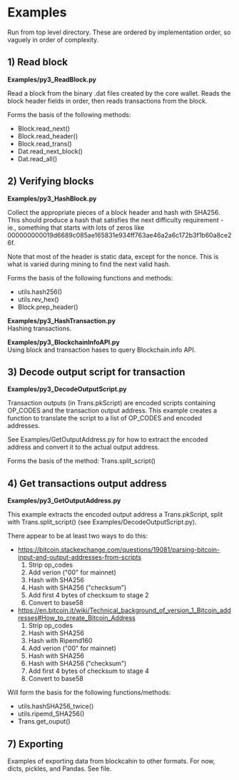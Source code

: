 # Examples
 
Run from top level directory. These are ordered by implementation order, so vaguely in order of complexity.

## 1) Read block
**Examples/py3_ReadBlock.py**

Read a block from the binary .dat files created by the core wallet. Reads the block header fields in order, then reads transactions from the block.

Forms the basis of the following methods:  
 - Block.read_next()  
 - Block.read_header()  
 - Block.read_trans()  
 - Dat.read_next_block()  
 - Dat.read_all()  

## 2) Verifying blocks
**Examples/py3_HashBlock.py**


Collect the appropriate pieces of a block header and hash with SHA256. This should produce a hash that satisfies the next difficulty requirement - ie., something that starts with lots of zeros like 000000000019d6689c085ae165831e934ff763ae46a2a6c172b3f1b60a8ce26f.

Note that most of the header is static data, except for the nonce. This is what is varied during mining to find the next valid hash.

Forms the basis of the following functions and methods:  
 - utils.hash256()  
 - utils.rev_hex()  
 - Block.prep_header()  

**Examples/py3_HashTransaction.py**  
Hashing transactions.

**Examples/py3_BlockchainInfoAPI.py**  
Using block and transaction hases to query Blockchain.info API.

## 3) Decode output script for transaction
**Examples/py3_DecodeOutputScript.py**

Transaction outputs (in Trans.pkScript) are encoded scripts containing OP_CODES and the transaction output address. This example creates a function to translate the script to a list of OP_CODES and encoded addresses. 

See Examples/GetOutputAddress.py for how to extract the encoded address and convert it to the actual output address.

Forms the basis of the method:
Trans.split_script()

## 4) Get transactions output address
**Examples/py3_GetOutputAddress.py**

This example extracts the encoded output address a Trans.pkScript, split with Trans.split_script() (see Examples/DecodeOutputScript.py).

There appear to be at least two ways to do this:  
 -  https://bitcoin.stackexchange.com/questions/19081/parsing-bitcoin-input-and-output-addresses-from-scripts  
    1) Strip op_codes  
    2) Add verion ("00" for mainnet)  
    3) Hash with SHA256  
    4) Hash with SHA256 ("checksum")  
    5) Add first 4 bytes of checksum to stage 2  
    6) Convert to base58  
 -  https://en.bitcoin.it/wiki/Technical_background_of_version_1_Bitcoin_addresses#How_to_create_Bitcoin_Address  
    1) Strip op_codes  
    2) Hash with SHA256  
    3) Hash with Ripemd160  
    4) Add verion ("00" for mainnet)  
    5) Hash with SHA256  
    6) Hash with SHA256 ("checksum")  
    7) Add first 4 bytes of checksum to stage 4  
    8) Convert to base58  

Will form the basis for the following functions/methods:  
 - utils.hashSHA256_twice()  
 - utils.ripemd_SHA256()  
 - Trans.get_ouput()

## 7) Exporting 
Examples of exporting data from blockcahin to other formats. For now, dicts, pickles, and Pandas. See file.